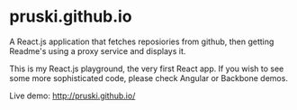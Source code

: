 pruski.github.io
================

A React.js application that fetches reposiories from github, then getting Readme's using a proxy service and displays it.


This is my React.js playground, the very first React app. If you wish to see some more sophisticated code, please check Angular or Backbone demos.

Live demo: http://pruski.github.io/
